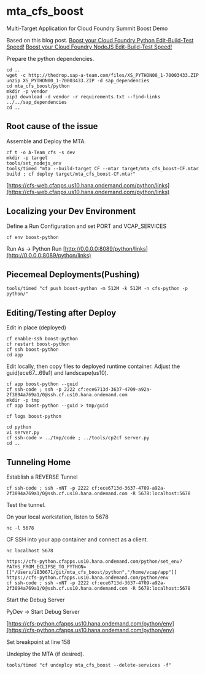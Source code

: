 # mta_cfs_boost
Multi-Target Application for Cloud Foundry Summit Boost Demo

Based on this blog post.
[Boost your Cloud Foundry Python Edit-Build-Test Speed!](https://blogs.sap.com/2018/11/05/boost-your-cloud-foundry-python-edit-build-test-speed/)
[Boost your Cloud Foundry NodeJS Edit-Build-Test Speed!](https://blogs.sap.com/2018/02/20/boost-your-cloudfoundry-nodejs-edit-build-test-speed/)


Prepare the python dependencies.
```
cd ..
wget -c http://thedrop.sap-a-team.com/files/XS_PYTHON00_1-70003433.ZIP
unzip XS_PYTHON00_1-70003433.ZIP -d sap_dependencies
cd mta_cfs_boost/python
mkdir -p vendor
pip3 download -d vendor -r requirements.txt --find-links ../../sap_dependencies
cd ..
```
## Root cause of the issue

Assemble and Deploy the MTA.
```
cf t -o A-Team_cfs -s dev
mkdir -p target
tools/set_nodejs_env
tools/timed "mta --build-target CF --mtar target/mta_cfs_boost-CF.mtar build ; cf deploy target/mta_cfs_boost-CF.mtar"
```
[https://cfs-web.cfapps.us10.hana.ondemand.com/python/links](https://cfs-web.cfapps.us10.hana.ondemand.com/python/links)


## Localizing your Dev Environment

Define a Run Configuration and set PORT and VCAP_SERVICES
```
cf env boost-python
```

Run As -> Python Run
[http://0.0.0.0:8089/python/links](http://0.0.0.0:8089/python/links)

## Piecemeal Deployments(Pushing)

```
tools/timed "cf push boost-python -m 512M -k 512M -n cfs-python -p python/"
```

## Editing/Testing after Deploy


Edit in place (deployed)
```
cf enable-ssh boost-python
cf restart boost-python
cf ssh boost-python
cd app
```

Edit locally, then copy files to deployed runtime container.
Adjust the guid(ece67...69a1) and landscape(us10).
```
cf app boost-python --guid
cf ssh-code ; ssh -p 2222 cf:ece6713d-3637-4709-a92a-2f3894a769a1/0@ssh.cf.us10.hana.ondemand.com
mkdir -p tmp
cf app boost-python --guid > tmp/guid

cf logs boost-python

cd python
vi server.py
cf ssh-code > ../tmp/code ; ../tools/cp2cf server.py
cd ..
```

## Tunneling Home

Establish a REVERSE Tunnel
```
cf ssh-code ; ssh -nNT -p 2222 cf:ece6713d-3637-4709-a92a-2f3894a769a1/0@ssh.cf.us10.hana.ondemand.com -R 5678:localhost:5678
```

Test the tunnel.

On your local workstation, listen to 5678
```
nc -l 5678
```
CF SSH into your app container and connect as a client.
```
nc localhost 5678
```

```
https://cfs-python.cfapps.us10.hana.ondemand.com/python/set_env?PATHS_FROM_ECLIPSE_TO_PYTHON=[["/Users/i830671/git/mta_cfs_boost/python","/home/vcap/app"]]
https://cfs-python.cfapps.us10.hana.ondemand.com/python/env
cf ssh-code ; ssh -nNT -p 2222 cf:ece6713d-3637-4709-a92a-2f3894a769a1/0@ssh.cf.us10.hana.ondemand.com -R 5678:localhost:5678
```
Start the Debug Server

PyDev -> Start Debug Server

[https://cfs-python.cfapps.us10.hana.ondemand.com/python/env](https://cfs-python.cfapps.us10.hana.ondemand.com/python/env)

Set breakpoint at line 158


Undeploy the MTA (if desired).
```
tools/timed "cf undeploy mta_cfs_boost --delete-services -f"
```
